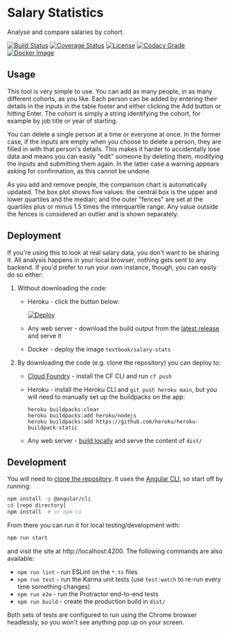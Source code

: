 # Salary Statistics

Analyse and compare salaries by cohort.

[![Build Status][1]][2]
[![Coverage Status][3]][4]
[![License][7]][8]
[![Codacy Grade][9]][10]
[![Docker Image][18]][19]

## Usage

This tool is very simple to use. You can add as many people, in as many
different cohorts, as you like. Each person can be added by entering their
details in the inputs in the table footer and either clicking the Add button
or hitting Enter. The cohort is simply a string identifying the cohort, for
example by job title or year of starting.

You can delete a single person at a time or everyone at once. In the former
case, if the inputs are empty when you choose to delete a person, they are
filled in with that person's details. This makes it harder to accidentally lose
data and means you can easily "edit" someone by deleting them, modifying the
inputs and submitting them again. In the latter case a warning appears asking
for confirmation, as this cannot be undone.

As you add and remove people, the comparison chart is automatically updated.
The box plot shows five values: the central box is the upper and lower
quartiles and the median; and the outer "fences" are set at the quartiles
plus or minus 1.5 times the interquartile range. Any value outside the fences
is considered an outlier and is shown separately.

## Deployment

If you're using this to look at real salary data, you don't want to be sharing
it. All analysis happens in your local browser, nothing gets sent to any
backend. If you'd prefer to run your own instance, though, you can easily do
so either:

 1. Without downloading the code:

     - Heroku - click the button below:

        [![Deploy][14]][15]

     - Any web server - download the build output from the [latest
        release][16] and serve it

     - Docker - deploy the image `textbook/salary-stats`

 2. By downloading the code (e.g. clone the repository) you can deploy to:

     - [Cloud Foundry][13] - install the CF CLI and run `cf push`

     - Heroku - install the Heroku CLI and `git push heroku main`, but you
        will need to manually set up the buildpacks on the app:

        ```shell script
        heroku buildpacks:clear
        heroku buildpacks:add heroku/nodejs
        heroku buildpacks:add https://github.com/heroku/heroku-buildpack-static
       ```

     - Any web server - [build locally][17] and serve the content of `dist/`

## Development

You will need to [clone the repository][11]. It uses the [Angular CLI][12], so
start off by running:

```bash
npm install -g @angular/cli
cd [repo directory]
npm install  # or npm ci
```

From there you can run it for local testing/development with:

```bash
npm run start
```

and visit the site at http://localhost:4200. The following commands are also
available:

 - `npm run lint` - run ESLint on the `*.ts` files
 - `npm run test` - run the Karma unit tests (use `test:watch` to re-run every time something
    changes)
 - `npm run e2e` - run the Protractor end-to-end tests
 - `npm run build` - create the production build in `dist/`

Both sets of tests are configured to run using the Chrome browser headlessly,
so you won't see anything pop up on your screen.

  [1]: https://github.com/textbook/salary-stats/workflows/Node.js%20CI/badge.svg
  [2]: https://github.com/textbook/salary-stats/actions
  [3]: https://coveralls.io/repos/github/textbook/salary-stats/badge.svg?branch=main
  [4]: https://coveralls.io/github/textbook/salary-stats?branch=main
  [7]: https://img.shields.io/badge/license-ISC-blue.svg
  [8]: LICENSE
  [9]: https://api.codacy.com/project/badge/Grade/ec6f1694d6c04b0e82645375719422f2
  [10]: https://www.codacy.com/app/j-r-sharpe-github/salary-stats?utm_source=github.com&amp;utm_medium=referral&amp;utm_content=textbook/salary-stats&amp;utm_campaign=Badge_Grade
  [11]: https://help.github.com/articles/cloning-a-repository/
  [12]: https://cli.angular.io/
  [13]: https://www.cloudfoundry.org/
  [14]: https://www.herokucdn.com/deploy/button.svg
  [15]: https://heroku.com/deploy?template=https%3A%2F%2Fgithub.com%2Ftextbook%2Fsalary-stats%2Ftree%2Fmain
  [16]: https://github.com/textbook/salary-stats/releases/latest
  [17]: #Development
  [18]: https://img.shields.io/docker/image-size/textbook/salary-stats
  [19]: https://hub.docker.com/r/textbook/salary-stats/
